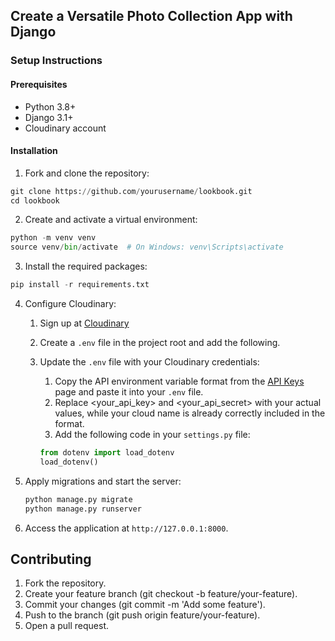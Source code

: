 ## Create a Versatile Photo Collection App with Django

### Setup Instructions 

#### Prerequisites

* Python 3.8+
* Django 3.1+
* Cloudinary account

#### Installation

1.  Fork and clone the repository:

```python
git clone https://github.com/yourusername/lookbook.git
cd lookbook
```

2. Create and activate a virtual environment:

```python
python -m venv venv
source venv/bin/activate  # On Windows: venv\Scripts\activate
```

3. Install the required packages:

```python
pip install -r requirements.txt
```

4. Configure Cloudinary:
   1. Sign up at [Cloudinary](http://cloudinary.com/ip/sy) 
   2. Create a `.env` file in the project root and add the following. 
   3. Update the `.env` file with your Cloudinary credentials:
      1. Copy the API environment variable format from the [API Keys](https://console.cloudinary.com/settings/api-keys) page and paste it into your `.env` file. 
      2. Replace <your_api_key> and <your_api_secret> with your actual values, while your cloud name is already correctly included in the format. 
      3. Add the following code in your `settings.py` file:
   
        ```python
        from dotenv import load_dotenv
        load_dotenv()
        ```
        

5. Apply migrations and start the server:
   
   ```python
   python manage.py migrate
   python manage.py runserver
   ```

6. Access the application at `http://127.0.0.1:8000`.

## Contributing

1. Fork the repository.
2. Create your feature branch (git checkout -b feature/your-feature).
3. Commit your changes (git commit -m 'Add some feature').
4. Push to the branch (git push origin feature/your-feature).
5. Open a pull request.
